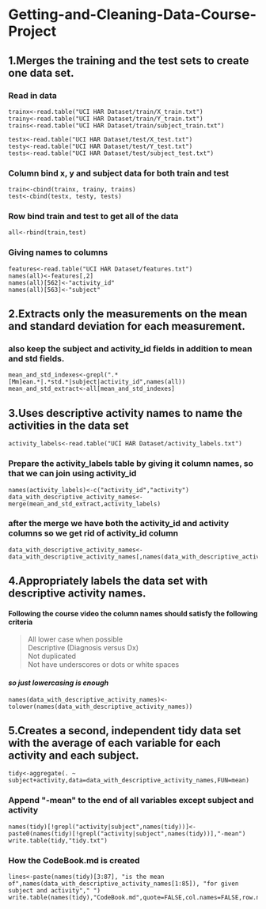 Getting-and-Cleaning-Data-Course-Project
========================================

## 1.Merges the training and the test sets to create one data set.

### Read in data  

    trainx<-read.table("UCI HAR Dataset/train/X_train.txt")  
    trainy<-read.table("UCI HAR Dataset/train/Y_train.txt")  
    trains<-read.table("UCI HAR Dataset/train/subject_train.txt")  
    
    testx<-read.table("UCI HAR Dataset/test/X_test.txt")  
    testy<-read.table("UCI HAR Dataset/test/Y_test.txt")  
    tests<-read.table("UCI HAR Dataset/test/subject_test.txt")  

### Column bind x, y and subject data for both train and test  

    train<-cbind(trainx, trainy, trains)  
    test<-cbind(testx, testy, tests)  

### Row bind train and test to get all of the data  

    all<-rbind(train,test)  

### Giving names to columns

    features<-read.table("UCI HAR Dataset/features.txt")  
    names(all)<-features[,2]  
    names(all)[562]<-"activity_id"  
    names(all)[563]<-"subject"  

## 2.Extracts only the measurements on the mean and standard deviation for each measurement.   
### also keep the subject and activity_id fields in addition to mean and std fields.

    mean_and_std_indexes<-grepl(".*[Mm]ean.*|.*std.*|subject|activity_id",names(all))    
    mean_and_std_extract<-all[mean_and_std_indexes]  

## 3.Uses descriptive activity names to name the activities in the data set

    activity_labels<-read.table("UCI HAR Dataset/activity_labels.txt")  

### Prepare the activity_labels table by giving it column names, so that we can join using activity_id  

    names(activity_labels)<-c("activity_id","activity")  
    data_with_descriptive_activity_names<-merge(mean_and_std_extract,activity_labels)  

### after the merge we have both the activity_id and activity columns so we get rid of activity_id column

    data_with_descriptive_activity_names<-data_with_descriptive_activity_names[,names(data_with_descriptive_activity_names)!="activity_id"]  

## 4.Appropriately labels the data set with descriptive activity names.

#### Following the course video the column names should satisfy the following criteria  
> All lower case when possible  
> Descriptive (Diagnosis versus Dx)  
> Not duplicated  
> Not have underscores or dots or white spaces  

#### *so just lowercasing is enough*   

    names(data_with_descriptive_activity_names)<-tolower(names(data_with_descriptive_activity_names))  

## 5.Creates a second, independent tidy data set with the average of each variable for each activity and each subject. 

    tidy<-aggregate(. ~ subject+activity,data=data_with_descriptive_activity_names,FUN=mean)  

### Append "-mean" to the end of all variables except subject and activity  

    names(tidy)[!grepl("activity|subject",names(tidy))]<-paste0(names(tidy)[!grepl("activity|subject",names(tidy))],"-mean")
    write.table(tidy,"tidy.txt") 

### How the CodeBook.md is created  
	
	lines<-paste(names(tidy)[3:87], "is the mean of",names(data_with_descriptive_activity_names[1:85]), "for given subject and activity"," ")
	write.table(names(tidy),"CodeBook.md",quote=FALSE,col.names=FALSE,row.names=FALSE)

